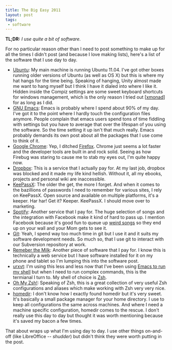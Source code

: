 ```yaml
---
title: The Big Easy 2011
layout: post
tags:
 - software
---
```

 **TL;DR:** *I use quite a bit of software.*

 For no particular reason other than I need to post something to make up for
 all the times I didn't post (and because I love making lists), here's a list of the software that I use day to day.

 *  [Ubuntu][ubuntu]: My main machine is running Ubuntu 11.04. I've got other
    boxes running older versions of Ubuntu (as well as OS X) but this is where
    my hat hangs for the time being. Speaking of hanging, Unity almost made me
    want to hang myself but I think I have it dialed into where I like
    it. Hidden inside the Compiz settings are some sweet keyboard shortcuts for
    windows management, which is the only reason I tried out [[xmonad]] for as
    long as I did.
 *  [GNU Emacs][emacs]: Emacs is probably where I spend about 90% of my
    day. I've got it to the point where I hardly touch the configuration files
    anymore. People complain that emacs users spend tons of time fiddling with
    settings but you have to average that over the lifespan of you using the
    software. So the time setting it up isn't that much really. Emacs probably
    demands its own post about all the packages that I use come to think of it.
 *  [Google Chrome][chrome]: Yep, I ditched [Firefox][firefox]. Chrome just
    seems a lot faster and the developer tools are built in and rock
    solid. Seeing as how Firebug was staring to cause me to stab my eyes out,
    I'm quite happy now.
 *  [Dropbox][dropbox]: This is a service that I actually pay for. At my last
    job, dropbox was blocked and it made my life kind hellish. Without it, all
    my ebooks, projects and personal wiki are inaccessible.
 *  [KeePassX][keepassx]: The older the get, the more I forget. And when it
    comes to the bazillions of passwords I need to remember for various sites, I
    rely on KeePassX. Open source and available on multiple platforms, it's a
    keeper. Har har! Get it? Keeper. KeePassX. I should move over to marketing.
 *  [Spotify][spotify]: Another service that I pay for. The huge selection of
    songs and the integration with Facebook make it kind of hard to pass
    up. I mention Facebook because it's good fun to queue up [weird
    songs][song] so they end up on your wall and your Mom gets to see it.
 *  [Git][git]: Yeah, I spend way too much time in git but I use it and it
    suits my software development needs. So much so, that I use git to interact
    with our Subversion repository at work.
 *  [Remeber the Milk][rtm]: Another piece of software that I pay for. I know
    this is technically a web service but I have software installed for it on
       my phone and tablet so I'm lumping this into the software post.
 *  [urxvt][urxvt]: I'm using this less and less now that I've been using
    [Emacs to run my shell][emacs-shell] but when I need to run complex
     commands, this is the termianal I turn to. My shell of choice is [Zsh][zsh].
 *  [Oh My Zsh!][ohmyzsh]: Speaking of Zsh, this is a great collection of very
    useful Zsh configurations and aliases which make working with Zsh very
    very nice.
 *  [homedir][homedir]: I don't know how I exactly found homedir but it's very
    sweet. It's basically a small package manager for your home directory. I
    use to keep all configurations the same across machines. And where I need a
    machine specific configuration, homedir comes to the rescue. I don't
    really use this day to day but thought it was worth mentioning because
    it's saved my bacon a few times.


That about wraps up what I'm using day to day. I use other things on-and-off
(like LibreOffice -- *shudder*) but didn't think they were worth putting in the post.

   [ubuntu]: http://www.ubuntu.org
   [xmonad]: http://xmonad.org
   [emacs]:  http://gnu.org/s/emacs
   [firefox]: http://www.getfirefox.com
   [chrome]: http://www.google.com/chrome
   [dropbox]: http://www.dropbox.com
   [keepassx]: http://www.keepassx.org
   [spotify]: http://www.spotify.com
   [song]: http://open.spotify.com/track/5Sa2OJjh3yX9fmkCdXTCeN
   [git]: http://git-scm.com
   [homedir]: http://github.com/docwhat/homedir
   [urxvt]: http://software.schmorp.de/pkg/rxvt-unicode.html
   [emacs-shell]: http://www.masteringemacs.org/articles/2010/11/01/running-shells-in-emacs-overview/
   [ohmyzsh]: http://github.com/robbyrussell/oh-my-zsh
   [zsh]: http://www.zsh.org
   [rtm]: http://www.rememberthemilk.com
